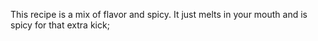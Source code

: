 This recipe is a mix of flavor and spicy. It just melts in your mouth and is spicy for that extra kick;